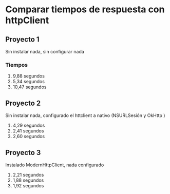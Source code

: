 <h1>Comparar tiempos de respuesta con httpClient</h1>

<h2>Proyecto 1</h2>
<p>Sin instalar nada, sin configurar nada</p>
<h3>Tiempos</h3>
<ol>
<li>9,88 segundos</li>
<li>5,34 segundos</li>
<li>10,47 segundos</li>
</ol>

<h2>Proyecto 2</h2>
<p>Sin instalar nada, configurado el httclient a nativo (NSURLSesión y OkHttp )</p>
<ol>
<li>4,29 segundos</li>
<li>2,41 segundos</li>
<li>2,60 segundos</li>
</ol>
<h2>Proyecto 3</h2>
<p>Instalado  ModernHttpClient, nada configurado  </p>
<ol>
<li>2,21 segundos</li>
<li>1,88 segundos</li>
<li>1,92 segundos</li>
</ol>
